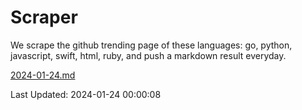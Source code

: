# Scraper

We scrape the github trending page of these languages: go, python, javascript, swift, html, ruby, and push a markdown result everyday.

[2024-01-24.md](https://github.com/henson/Scraper/blob/master/2024-01-24.md)

Last Updated: 2024-01-24 00:00:08